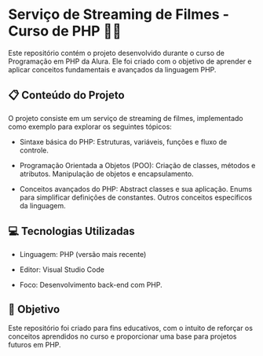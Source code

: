 # Serviço de Streaming de Filmes - Curso de PHP 🎥🍿

Este repositório contém o projeto desenvolvido durante o curso de Programação em PHP da Alura. Ele foi criado com o objetivo de aprender e aplicar conceitos fundamentais e avançados da linguagem PHP.

## 📋 Conteúdo do Projeto
O projeto consiste em um serviço de streaming de filmes, implementado como exemplo para explorar os seguintes tópicos:

- Sintaxe básica do PHP: Estruturas, variáveis, funções e fluxo de controle.

- Programação Orientada a Objetos (POO):
  Criação de classes, métodos e atributos.
  Manipulação de objetos e encapsulamento.

- Conceitos avançados do PHP:
  Abstract classes e sua aplicação.
  Enums para simplificar definições de constantes.
  Outros conceitos específicos da linguagem.

## 💻 Tecnologias Utilizadas

- Linguagem: PHP (versão mais recente)

- Editor: Visual Studio Code

- Foco: Desenvolvimento back-end com PHP.

## 🎯 Objetivo

Este repositório foi criado para fins educativos, com o intuito de reforçar os conceitos aprendidos no curso e proporcionar uma base para projetos futuros em PHP.

